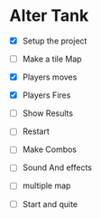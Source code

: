 # Alter Tank

- [X] Setup the project
- [ ] Make a tile Map
- [X] Players moves
- [X] Players Fires
- [ ] Show Results
- [ ] Restart
- [ ] Make Combos
- [ ] Sound And effects
- [ ] multiple map
- [ ] Start and quite

